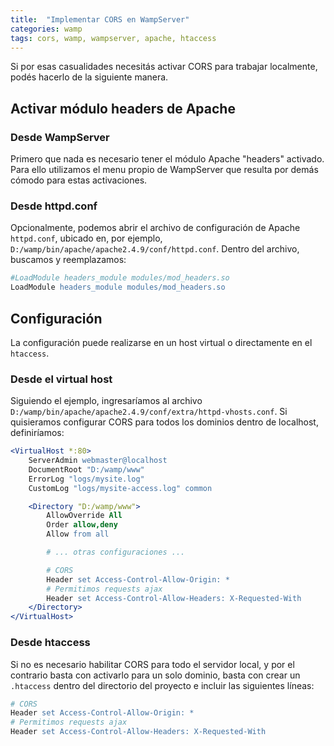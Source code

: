 ```yaml
---
title:  "Implementar CORS en WampServer"
categories: wamp
tags: cors, wamp, wampserver, apache, htaccess
---
```


Si por esas casualidades necesitás activar CORS para trabajar localmente, podés
hacerlo de la siguiente manera.

## Activar módulo headers de Apache

### Desde WampServer
Primero que nada es necesario tener el módulo Apache "headers" activado. Para ello
utilizamos el menu propio de WampServer que resulta por demás cómodo para estas activaciones.

### Desde httpd.conf
Opcionalmente, podemos abrir el archivo de configuración de Apache `httpd.conf`,
ubicado en, por ejemplo, `D:/wamp/bin/apache/apache2.4.9/conf/httpd.conf`.
Dentro del archivo, buscamos y reemplazamos:

```apache
#LoadModule headers_module modules/mod_headers.so
LoadModule headers_module modules/mod_headers.so
```

## Configuración
La configuración puede realizarse en un host virtual o directamente en el `htaccess`.

### Desde el virtual host
Siguiendo el ejemplo, ingresaríamos al archivo `D:/wamp/bin/apache/apache2.4.9/conf/extra/httpd-vhosts.conf`. Si quisieramos configurar CORS
para todos los dominios dentro de localhost, definiríamos:

```apache
<VirtualHost *:80>
    ServerAdmin webmaster@localhost
    DocumentRoot "D:/wamp/www"
    ErrorLog "logs/mysite.log"
    CustomLog "logs/mysite-access.log" common

    <Directory "D:/wamp/www">
        AllowOverride All
        Order allow,deny
        Allow from all

        # ... otras configuraciones ...

        # CORS
        Header set Access-Control-Allow-Origin: *
        # Permitimos requests ajax
        Header set Access-Control-Allow-Headers: X-Requested-With
    </Directory>
</VirtualHost>
```

### Desde htaccess
Si no es necesario habilitar CORS para todo el servidor local, y por el contrario
basta con activarlo para un solo dominio, basta con crear un `.htaccess` dentro
del directorio del proyecto e incluir las siguientes líneas:

```apache
# CORS
Header set Access-Control-Allow-Origin: *
# Permitimos requests ajax
Header set Access-Control-Allow-Headers: X-Requested-With
```
